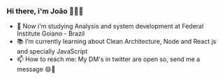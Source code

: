 
### Hi there, i'm João 👋👨‍💻

<!--
**jhonpedro/jhonpedro** is a ✨ _special_ ✨ repository because its `README.md` (this file) appears on your GitHub profile.

Here are some ideas to get you started:

- 🔭 I’m currently working on ...

- 👯 I’m looking to collaborate on ...
- 💬 Ask me about ...
-->


- 🏫 Now i'm studying Analysis and system development at Federal Institute Goiano - Brazil
- 📚 I’m currently learning about Clean Architecture, Node and React js and specially JavaScript 
- 📫 How to reach me: My DM's in twitter are open so, send me a message 😄🤜
